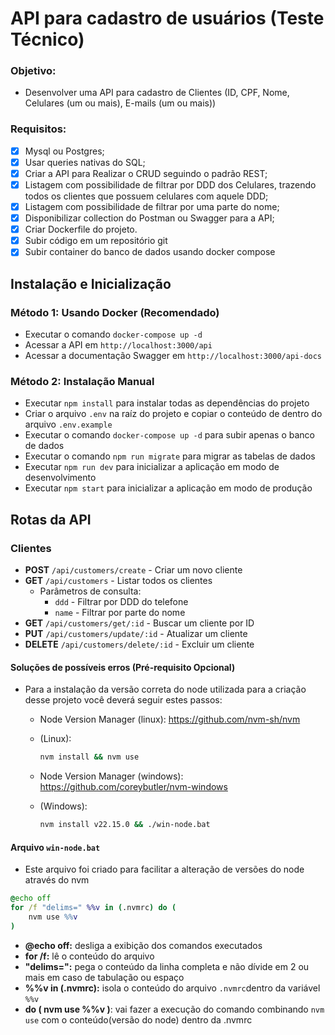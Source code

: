 # API para cadastro de usuários (Teste Técnico)

### Objetivo:
- Desenvolver uma API para cadastro de Clientes (ID, CPF, Nome, Celulares (um ou mais), E-mails (um ou mais))

### Requisitos: 
- [x] Mysql ou Postgres;
- [x] Usar queries nativas do SQL;
- [x] Criar a API para Realizar o CRUD seguindo o padrão REST;
- [x] Listagem com possibilidade de filtrar por DDD dos Celulares, trazendo todos os clientes que possuem celulares com aquele DDD;
- [x] Listagem com possibilidade de filtrar por uma parte do nome;
- [x] Disponibilizar collection do Postman ou Swagger para a API;
- [x] Criar Dockerfile do projeto.
- [x] Subir código em um repositório git
- [x] Subir container do banco de dados usando docker compose

## Instalação e Inicialização

### Método 1: Usando Docker (Recomendado)
- Executar o comando `docker-compose up -d`
- Acessar a API em `http://localhost:3000/api`
- Acessar a documentação Swagger em `http://localhost:3000/api-docs`

### Método 2: Instalação Manual
- Executar `npm install` para instalar todas as dependências do projeto
- Criar o arquivo `.env` na raíz do projeto e copiar o conteúdo de dentro do arquivo `.env.example`
- Executar o comando `docker-compose up -d` para subir apenas o banco de dados
- Executar o comando `npm run migrate` para migrar as tabelas de dados
- Executar `npm run dev` para inicializar a aplicação em modo de desenvolvimento
- Executar `npm start` para inicializar a aplicação em modo de produção

## Rotas da API

### Clientes
- **POST** `/api/customers/create` - Criar um novo cliente
- **GET** `/api/customers` - Listar todos os clientes
  - Parâmetros de consulta:
    - `ddd` - Filtrar por DDD do telefone
    - `name` - Filtrar por parte do nome
- **GET** `/api/customers/get/:id` - Buscar um cliente por ID
- **PUT** `/api/customers/update/:id` - Atualizar um cliente
- **DELETE** `/api/customers/delete/:id` - Excluir um cliente

#### Soluções de possíveis erros (Pré-requisito Opcional)
- Para a instalação da versão correta do node utilizada para a criação desse projeto você deverá seguir estes passos:
  - Node Version Manager (linux): https://github.com/nvm-sh/nvm
  - (Linux): 
    ```sh
    nvm install && nvm use
    ``` 

  - Node Version Manager (windows): https://github.com/coreybutler/nvm-windows
  - (Windows):
    ```cmd
    nvm install v22.15.0 && ./win-node.bat
    ```
#### Arquivo `win-node.bat`

- Este arquivo foi criado para facilitar a alteração de versões do node através do nvm
```cmd
@echo off
for /f "delims=" %%v in (.nvmrc) do (
    nvm use %%v
)
```

- **@echo off:** desliga a exibição dos comandos executados
- **for /f:** lê o conteúdo do arquivo
- **"delims=":** pega o conteúdo da linha completa e não dívide em 2 ou mais em caso de tabulação ou espaço
- **%%v in (.nvmrc):** isola o conteúdo do arquivo `.nvmrc`dentro da variável `%%v`
- **do ( nvm use %%v )**: vai fazer a execução do comando combinando `nvm use` com o conteúdo(versão do node) dentro da .nvmrc 
